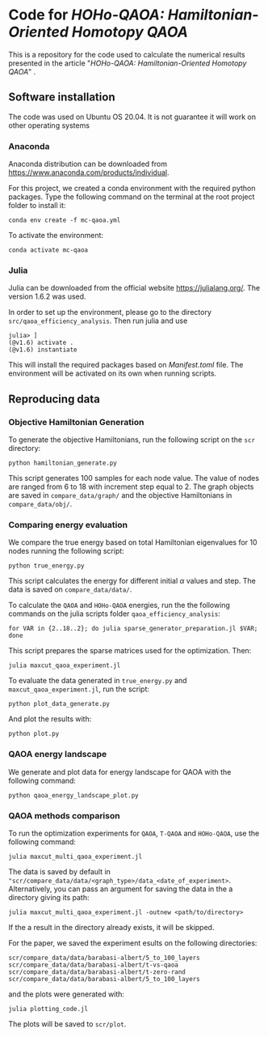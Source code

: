 # Code for _HOHo-QAOA: Hamiltonian-Oriented Homotopy QAOA_

This is a repository for the code used to calculate the numerical results presented in the article "*HOHo-QAOA: Hamiltonian-Oriented Homotopy QAOA*" .

## Software installation

The code was used on Ubuntu OS 20.04. It is not guarantee it will work on other operating systems

### Anaconda

Anaconda distribution can be downloaded from https://www.anaconda.com/products/individual.

For this project, we created a conda environment with the required python packages. Type the following command on the terminal at the root project folder to install it:

    conda env create -f mc-qaoa.yml

To activate the environment:

    conda activate mc-qaoa 

### Julia

Julia can be downloaded from the official website https://julialang.org/. The version 1.6.2 was used.

In order to set up the environment, please go to the directory `src/qaoa_efficiency_analysis`. Then run julia and use

```
julia> ]
(@v1.6) activate .
(@v1.6) instantiate
```
This will install the required packages based on _Manifest.toml_ file. The environment will be activated on its own when running scripts.

## Reproducing data

### Objective Hamiltonian Generation


To generate the objective Hamiltonians, run the following script on the `scr` directory:

    python hamiltonian_generate.py

This script generates 100 samples for each node value. The value of nodes are ranged from 6 to 18 with increment step equal to 2. The graph objects are saved in `compare_data/graph/` and the objective Hamiltonians in `compare_data/obj/`.

### Comparing energy evaluation

We compare the true energy based on total Hamiltonian eigenvalues for 10 nodes running the following script:

    python true_energy.py

This script calculates the energy for different initial $\alpha$ values and step. The data is saved on `compare_data/data/`. 

To calculate the `QAOA` and `HOHo-QAOA` energies, run the the following commands on the julia scripts folder `qaoa_efficiency_analysis`:

    for VAR in {2..18..2}; do julia sparse_generator_preparation.jl $VAR; done

This script prepares the sparse matrices used for the optimization. Then:

    julia maxcut_qaoa_experiment.jl


To evaluate the data generated in `true_energy.py` and `maxcut_qaoa_experiment.jl`, run the script:

    python plot_data_generate.py

And plot the results with:

    python plot.py

### QAOA energy landscape

We generate and plot data for energy landscape for QAOA with the following command:

    python qaoa_energy_landscape_plot.py

### QAOA methods comparison

To run the optimization experiments for `QAOA`, `T-QAOA` and `HOHo-QAOA`, use the following command:

    julia maxcut_multi_qaoa_experiment.jl 

The data is saved by default in `"scr/compare_data/data/<graph_type>/data_<date_of_experiment>`. Alternatively, you can pass an argument for saving the data in the a directory giving its path:

    julia maxcut_multi_qaoa_experiment.jl -outnew <path/to/directory>

If the a result in the directory already exists, it will be skipped. 

For the paper, we saved the experiment esults on the following directories:

```
scr/compare_data/data/barabasi-albert/5_to_100_layers
scr/compare_data/data/barabasi-albert/t-vs-qaoa
scr/compare_data/data/barabasi-albert/t-zero-rand
scr/compare_data/data/barabasi-albert/5_to_100_layers
```
and the plots were generated with:

    julia plotting_code.jl

The plots will be saved to `scr/plot`.
